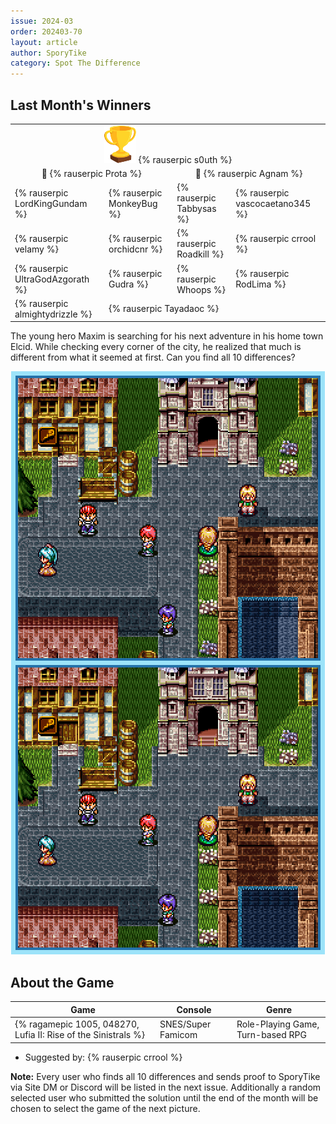 ```yaml
---
issue: 2024-03
order: 202403-70
layout: article
author: SporyTike
category: Spot The Difference
---
```


## Last Month's Winners

<table><tbody>
  <tr>
    <td colspan="4" style="text-align: center; vertical-align: middle;"><div class="bingo-winner-small"><img src="../../img/trophy_small.png"/> {% rauserpic s0uth %}</div></td>
  </tr>
  <tr>
    <td colspan="2" style="text-align: center; vertical-align: middle;">🥈 {% rauserpic Prota %}</td>
    <td colspan="2" style="text-align: center; vertical-align: middle;">🥉 {% rauserpic Agnam %}</td>
  </tr>
  <tr>
    <td>{% rauserpic LordKingGundam %}</td>
    <td>{% rauserpic MonkeyBug %}</td>
    <td>{% rauserpic Tabbysas %}</td>
    <td>{% rauserpic vascocaetano345 %}</td>
  </tr>
  <tr>
    <td>{% rauserpic velamy %}</td>
    <td>{% rauserpic orchidcnr %}</td>
    <td>{% rauserpic Roadkill %}</td>
    <td>{% rauserpic crrool %}</td>
  </tr>
  <tr>
    <td>{% rauserpic UltraGodAzgorath %}</td>
    <td>{% rauserpic Gudra %}</td>
    <td>{% rauserpic Whoops %}</td>
    <td>{% rauserpic RodLima %}</td>
  </tr>
  <tr>
    <td>{% rauserpic almightydrizzle %}</td>
    <td colspan=3>{% rauserpic Tayadaoc %}</td>
  </tr>
</tbody></table>

The young hero Maxim is searching for his next adventure in his home town Elcid. While checking every corner of the city, he realized that much is different from what it seemed at first. Can you find all 10 differences?

<p align="center">
  <img src="img/Fun/SpotTheDifference.png" />
</p>

## About the Game

| Game                                                           | Console            | Genre                             |
| -------------------------------------------------------------- | ------------------ | --------------------------------- |
| {% ragamepic 1005, 048270, Lufia II: Rise of the Sinistrals %} | SNES/Super Famicom | Role-Playing Game, Turn-based RPG |

* Suggested by: {% rauserpic crrool %}

**Note:** Every user who finds all 10 differences and sends proof to SporyTike via Site DM or Discord will be listed in the next issue. Additionally a random selected user who submitted the solution until the end of the month will be chosen to select the game of the next picture.
